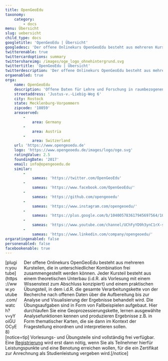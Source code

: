 ```yaml
---
title: OpenGeoEdu
taxonomy:
    category:
        - docs
menu: Übersicht
slug: uebersicht
child_type: docs
googletitle: 'OpenGeoEdu | Übersicht'
googledesc: 'Der offene Onlinekurs OpenGeoEdu besteht aus mehreren Kursteilen, die in unterschiedlicher Kombination frei zusammengestellt werden können.'
twitterenable: true
twittercardoptions: summary
twittershareimg: /images/oge_logo_ohnehintergrund.svg
twittertitle: 'OpenGeoEdu | Übersicht'
twitterdescription: 'Der offene Onlinekurs OpenGeoEdu besteht aus mehreren Kursteilen, die in unterschiedlicher Kombination frei zusammengestellt werden können.'
orgaenabled: true
orga:
    name: OpenGeoEdu
    description: 'Offene Daten für Lehre und Forschung in raumbezogenen Studiengängen'
    streetaddress: 'Justus-v.-Liebig-Weg 6'
    city: Rostock
    state: Mecklenburg-Vorpommern
    zipcode: '18059'
    areaserved:
        -
            area: Germany
        -
            area: Austria
        -
            area: Switzerland
    url: 'https://www.opengeoedu.de'
    logo: 'https://www.opengeoedu.de/images/logo/oge.svg'
    ratingValue: 2.5
    foundingDate: '2017'
    email: info@opengeoedu.de
    similar:
        -
            sameas: 'https://twitter.com/OpenGeoEdu'
        -
            sameas: 'https://www.facebook.com/OpenGeoEdu/'
        -
            sameas: 'https://github.com/opengeoedu'
        -
            sameas: 'https://www.instagram.com/opengeoedu/'
        -
            sameas: 'https://plus.google.com/b/104005783617945697564/104005783617945697564'
        -
            sameas: 'https://www.youtube.com/channel/UChFyYD9h3ynC1rX-s3tyNdw'
        -
            sameas: 'https://www.linkedin.com/company/opengeoedu/'
orgaratingenabled: false
personenabled: false
facebookenable: true
---
```

<div class="container">
  <div class="columns">
    <div class="column col-6 col-md-12">[plugin:youtube](https://www.youtube.com/watch?v=yYoiGUOCyE8)</div>
    <div class="column col-6 col-md-12">Der offene Onlinekurs OpenGeoEdu besteht aus mehreren Kursteilen, die in unterschiedlicher Kombination frei zusammengestellt
            werden können. Jeder Kursteil besteht aus einem theoretischen Unterbau (i.d.R. als Vorlesung mit einem Wissenstest zum Abschluss
            konzipiert) und einem praktischen Übungsteil, in dem i.d.R. die gesamte Verarbeitungskette von der Recherche nach offenen
            Daten über die Aufbereitung bis zur Analyse und Visualisierung der Ergebnisse behandelt wird. Die Übungsaufgaben sind in
            Form von Fallbeispielen aufgebaut. Hier durchlaufen Sie eine Geoprozessierungskette, lernen ausgewählte Analysefunktionen
            kennen und produzieren Ergebnisse z.B. in Form thematischer Karten, die sie dann im Kontext der Fragestellung einordnen und
            interpretieren sollen.</div>
  </div>
[notice=tip] Vorlesungs- und Übungsteile sind vollständig frei verfügbar. Eine <a href="https://ilias.opengeoedu.de/ilias/goto_opengeoedu_usr_registration.html" target="_blank">Registrierung</a> wird erst dann nötig, wenn Sie als Teilnehmer hierfür Leistungspunkte und eine Benotung erreichen wollen, für die ein Zertifikat zur Anrechnung als Studienleistung vergeben wird.[/notice]

<!-- ![cc-by-sa](cc-by-sa.png) <small>Alle Inhalte auf OpenGeoEdu - Lernen mit offenen Daten sind, sofern nicht anders angegeben, lizenziert unter einer <br/> [Creative Commons Namensnennung - Weitergabe unter gleichen Bedingungen 4.0 International Lizenz](http://creativecommons.org/licenses/by-sa/4.0/)</small> -->
